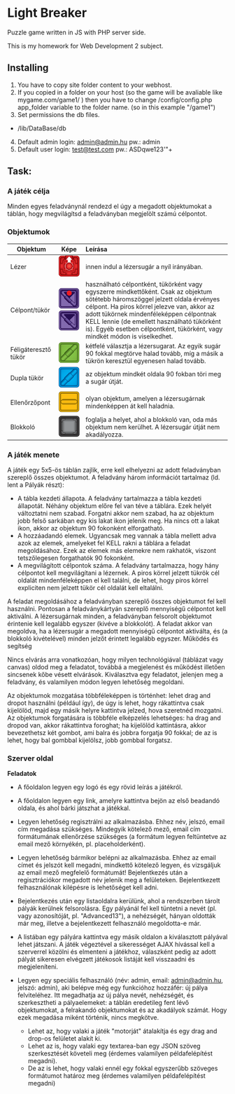 # Light Breaker

Puzzle game written in JS with PHP server side.

This is my homework for Web Development 2 subject.

## Installing

1. You have to copy site folder content to your webhost.
2. If you copied in a folder on your host (so the game will be avaliable like mygame.com/game1/ ) then you have to change /config/config.php app_folder variable to the folder name. (so in this example "/game1")
3. Set permissions the db files.

  - /lib/DataBase/db

4. Default admin login: admin@admin.hu pw.: admin
5. Default user login: test@test.com pw.: ASDqwe123'"+

## Task:

### A játék célja

Minden egyes feladványnál rendezd el úgy a megadott objektumokat a táblán, hogy megvilágítsd a feladványban megjelölt számú célpontot.

### Objektumok

Objektum             |                                 Képe                                  | Leírása
-------------------- | :-------------------------------------------------------------------: | :-----------------------------------------------------------------------------------------------------------------------------------------------------------------------------------------------------------------------------------------------------------------------------------------------------------------------------------------------------
Lézer                |                  ![Laser](site/img/blocks/lezer.png)                  | innen indul a lézersugár a nyíl irányában.
Célpont/tükör        | ![Laser](site/img/blocks/cel.png) ![Laser](site/img/blocks/tukor.png) | használható célpontként, tükörként vagy egyszerre mindkettőként. Csak az objektum sötétebb háromszöggel jelzett oldala érvényes célpont. Ha piros körrel jelezve van, akkor az adott tükörnek mindenféleképpen célpontnak KELL lennie (de emellett használható tükörként is). Egyéb esetben célpontként, tükörként, vagy mindkét módon is viselkedhet.
Féligáteresztő tükör |                  ![Laser](site/img/blocks/felig.png)                  | kétfelé választja a lézersugarat. Az egyik sugár 90 fokkal megtörve halad tovább, míg a másik a tükrön keresztül egyenesen halad tovább.
Dupla tükör          |                  ![Laser](site/img/blocks/dupla.png)                  | az objektum mindkét oldala 90 fokban töri meg a sugár útját.
Ellenőrzőpont        |                ![Laser](site/img/blocks/ellenorzo.png)                | olyan objektum, amelyen a lézersugárnak mindenképpen át kell haladnia.
Blokkoló             |                ![Laser](site/img/blocks/blokkolo.png)                 | foglalja a helyet, ahol a blokkoló van, oda más objektum nem kerülhet. A lézersugár útját nem akadályozza.

### A játék menete

A játék egy 5x5-ös táblán zajlik, erre kell elhelyezni az adott feladványban szereplő összes objektumot. A feladvány három információt tartalmaz (ld. lent a Pályák részt):

- A tábla kezdeti állapota. A feladvány tartalmazza a tábla kezdeti állapotát. Néhány objektum előre fel van téve a táblára. Ezek helyét változtatni nem szabad. Forgatni akkor nem szabad, ha az objektum jobb felső sarkában egy kis lakat ikon jelenik meg. Ha nincs ott a lakat ikon, akkor az objektum 90 fokonként elforgatható.
- A hozzáadandó elemek. Ugyancsak meg vannak a tábla mellett adva azok az elemek, amelyeket fel KELL rakni a táblára a feladat megoldásához. Ezek az elemek más elemekre nem rakhatók, viszont tetszőlegesen forgathatók 90 fokonként.
- A megvilágított célpontok száma. A feladvány tartalmazza, hogy hány célpontot kell megvilágítani a lézernek. A piros körrel jelzett tükrök cél oldalát mindenféleképpen el kell találni, de lehet, hogy piros körrel expliciten nem jelzett tükör cél oldalát kell eltalálni.

A feladat megoldásához a feladványban szereplő összes objektumot fel kell használni. Pontosan a feladványkártyán szereplő mennyiségű célpontot kell aktiválni. A lézersugárnak minden, a feladványban felsorolt objektumot érintenie kell legalább egyszer (kivéve a blokkolót). A feladat akkor van megoldva, ha a lézersugár a megadott mennyiségű célpontot aktiválta, és (a blokkoló kivételével) minden jelzőt érintett legalább egyszer. Működés és segítség

Nincs elvárás arra vonatkozóan, hogy milyen technológiával (táblázat vagy canvas) oldod meg a feladatot, továbbá a megjelenést és működést illetően sincsenek kőbe vésett elvárások. Kiválasztva egy feladatot, jelenjen meg a feladvány, és valamilyen módon legyen lehetőség megoldani.

Az objektumok mozgatása többféleképpen is történhet: lehet drag and dropot használni (például így), de úgy is lehet, hogy rákattintva csak kijelölöd, majd egy másik helyre kattintva jelzed, hova szeretnéd mozgatni. Az objektumok forgatására is többféle elképzelés lehetséges: ha drag and dropod van, akkor rákattintva foroghat; ha kijelölöd kattintásra, akkor bevezethetsz két gombot, ami balra és jobbra forgatja 90 fokkal; de az is lehet, hogy bal gombbal kijelölsz, jobb gombbal forgatsz.

### Szerver oldal

**Feladatok**

- A főoldalon legyen egy logó és egy rövid leírás a játékról.
- A főoldalon legyen egy link, amelyre kattintva bejön az első beadandó oldala, és ahol bárki játszhat a játékkal.
- Legyen lehetőség regisztrálni az alkalmazásba. Ehhez név, jelszó, email cím megadása szükséges. Mindegyik kötelező mező, email cím formátumának ellenőrzése szükséges (a formátum legyen feltüntetve az email mező környékén, pl. placeholderként).
- Legyen lehetőség bármikor belépni az alkalmazásba. Ehhez az email címet és jelszót kell megadni, mindkettő kötelező legyen, és vizsgáljuk az email mező megfelelő formátumát! Bejelentkezés után a regisztrációkor megadott név jelenik meg a felületeken. Bejelentkezett felhasználónak kilépésre is lehetőséget kell adni.
- Bejelentkezés után egy listaoldalra kerülünk, ahol a rendszerben tárolt pályák kerülnek felsorolásra. Egy pályánál fel kell tüntetni a nevét (pl. vagy azonosítóját, pl. "Advanced13"), a nehézségét, hányan oldották már meg, illetve a bejelentkezett felhasználó megoldotta-e már.
- A listában egy pályára kattintva egy másik oldalon a kiválasztott pályával lehet játszani. A játék végeztével a sikerességet AJAX hívással kell a szerverrel közölni és elmenteni a játékhoz, válaszként pedig az adott pályát sikeresen elvégzett játékosok listáját kell visszaadni és megjeleníteni.
- Legyen egy speciális felhasználó (név: admin, email: admin@admin.hu, jelszó: admin), aki belépve még egy funkcióhoz hozzáfér: új pálya felviteléhez. Itt megadhatja az új pálya nevét, nehézségét, és szerkesztheti a pályaelemeket: a táblán eredetileg fent lévő objektumokat, a felrakandó objektumokat és az akadályok számát. Hogy ezek megadása miként történik, nincs megkötve.

  - Lehet az, hogy valaki a játék "motorját" átalakítja és egy drag and drop-os felületet alakít ki.
  - Lehet az is, hogy valaki egy textarea-ban egy JSON szöveg szerkesztését követeli meg (érdemes valamilyen példafelépítést megadni).
  - De az is lehet, hogy valaki ennél egy fokkal egyszerűbb szöveges formátumot határoz meg (érdemes valamilyen példafelépítést megadni)
